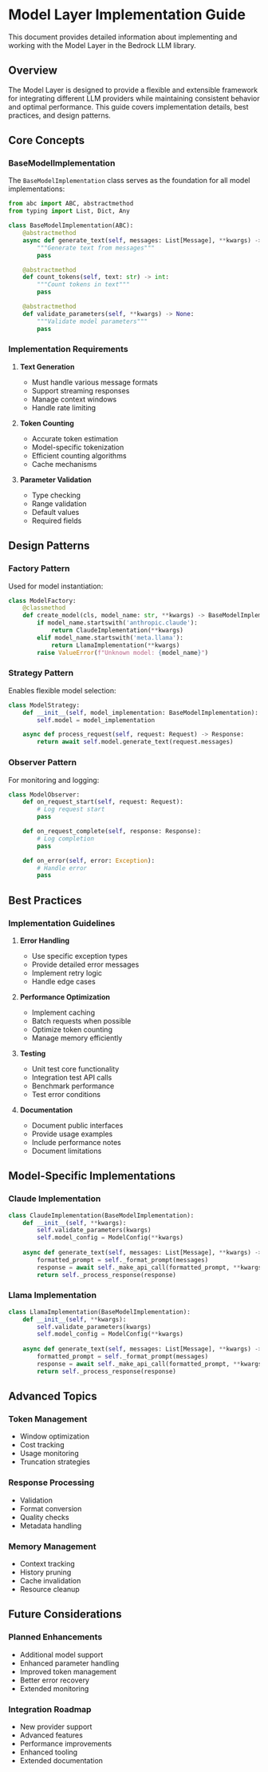 # Model Layer Implementation Guide

This document provides detailed information about implementing and working with the Model Layer in the Bedrock LLM library.

## Overview

The Model Layer is designed to provide a flexible and extensible framework for integrating different LLM providers while maintaining consistent behavior and optimal performance. This guide covers implementation details, best practices, and design patterns.

## Core Concepts

### BaseModelImplementation

The `BaseModelImplementation` class serves as the foundation for all model implementations:

```python
from abc import ABC, abstractmethod
from typing import List, Dict, Any

class BaseModelImplementation(ABC):
    @abstractmethod
    async def generate_text(self, messages: List[Message], **kwargs) -> Response:
        """Generate text from messages"""
        pass

    @abstractmethod
    def count_tokens(self, text: str) -> int:
        """Count tokens in text"""
        pass

    @abstractmethod
    def validate_parameters(self, **kwargs) -> None:
        """Validate model parameters"""
        pass
```

### Implementation Requirements

1. **Text Generation**
   - Must handle various message formats
   - Support streaming responses
   - Manage context windows
   - Handle rate limiting

2. **Token Counting**
   - Accurate token estimation
   - Model-specific tokenization
   - Efficient counting algorithms
   - Cache mechanisms

3. **Parameter Validation**
   - Type checking
   - Range validation
   - Default values
   - Required fields

## Design Patterns

### Factory Pattern

Used for model instantiation:

```python
class ModelFactory:
    @classmethod
    def create_model(cls, model_name: str, **kwargs) -> BaseModelImplementation:
        if model_name.startswith('anthropic.claude'):
            return ClaudeImplementation(**kwargs)
        elif model_name.startswith('meta.llama'):
            return LlamaImplementation(**kwargs)
        raise ValueError(f"Unknown model: {model_name}")
```

### Strategy Pattern

Enables flexible model selection:

```python
class ModelStrategy:
    def __init__(self, model_implementation: BaseModelImplementation):
        self.model = model_implementation

    async def process_request(self, request: Request) -> Response:
        return await self.model.generate_text(request.messages)
```

### Observer Pattern

For monitoring and logging:

```python
class ModelObserver:
    def on_request_start(self, request: Request):
        # Log request start
        pass

    def on_request_complete(self, response: Response):
        # Log completion
        pass

    def on_error(self, error: Exception):
        # Handle error
        pass
```

## Best Practices

### Implementation Guidelines

1. **Error Handling**
   - Use specific exception types
   - Provide detailed error messages
   - Implement retry logic
   - Handle edge cases

2. **Performance Optimization**
   - Implement caching
   - Batch requests when possible
   - Optimize token counting
   - Manage memory efficiently

3. **Testing**
   - Unit test core functionality
   - Integration test API calls
   - Benchmark performance
   - Test error conditions

4. **Documentation**
   - Document public interfaces
   - Provide usage examples
   - Include performance notes
   - Document limitations

## Model-Specific Implementations

### Claude Implementation

```python
class ClaudeImplementation(BaseModelImplementation):
    def __init__(self, **kwargs):
        self.validate_parameters(kwargs)
        self.model_config = ModelConfig(**kwargs)
        
    async def generate_text(self, messages: List[Message], **kwargs) -> Response:
        formatted_prompt = self._format_prompt(messages)
        response = await self._make_api_call(formatted_prompt, **kwargs)
        return self._process_response(response)
```

### Llama Implementation

```python
class LlamaImplementation(BaseModelImplementation):
    def __init__(self, **kwargs):
        self.validate_parameters(kwargs)
        self.model_config = ModelConfig(**kwargs)
        
    async def generate_text(self, messages: List[Message], **kwargs) -> Response:
        formatted_prompt = self._format_prompt(messages)
        response = await self._make_api_call(formatted_prompt, **kwargs)
        return self._process_response(response)
```

## Advanced Topics

### Token Management

- Window optimization
- Cost tracking
- Usage monitoring
- Truncation strategies

### Response Processing

- Validation
- Format conversion
- Quality checks
- Metadata handling

### Memory Management

- Context tracking
- History pruning
- Cache invalidation
- Resource cleanup

## Future Considerations

### Planned Enhancements

- Additional model support
- Enhanced parameter handling
- Improved token management
- Better error recovery
- Extended monitoring

### Integration Roadmap

- New provider support
- Advanced features
- Performance improvements
- Enhanced tooling
- Extended documentation
